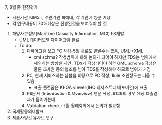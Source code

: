 7, 8월 중 현장평가
- 지원기관 KIMST, 주관기관 목해대, 각 기관에 방문 예상
- 각 연구내용이 70%이상은 진행된것을 보여줘야 할 것
1. 해양사고정보(Maritime Casualty Information, MCI) PS개발
	- UML 데이터모델 다이어그램 완료
	- To do: 
		1. 다이어그램 보고 FC 작성-5월 내로도 끝낼수는 있음, UML->XML
			- xml schma? 작성범위에 대해 논의가 되어야 하지만 TDS는 범위에서 제외하는 방향을 제안, TDS가 작성되어야 하면 GML schema 작성은 물론 조사원 등의 협조를 받아 TDS를 작성해야 하므로 범위가 커짐 
		1. PC, 현재 서비스하는 심볼을 바탕으로 PC 작성, Rule 초안정도는 나올 수 있음
			- 표출 플랫폼은 KHOA viewer(IHO 레지스트리 배포버전)에 표출
		1. PS문서 (Introduction & Overview) 영문 작성, S129의 경우 예상 표출결과가 들어가는데 
		2. Validation check : 5월 월례회의에서 논의가 필요함
1. 국제활동의제발표 
2. 제품사양간 유사도 연구 